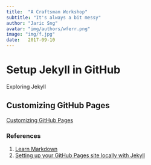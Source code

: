 ```yaml
---
title:  "A Craftsman Workshop"
subtitle: "It's always a bit messy"
author: "Jaric Sng"
avatar: "img/authors/wferr.png"
image: "img/f.jpg"
date:   2017-09-10
---
```

# Setup Jekyll in GitHub
Exploring Jekyll

## Customizing GitHub Pages

[Customizing GitHub Pages](https://help.github.com/categories/customizing-github-pages/)

### References
1. [Learn Markdown](https://learnxinyminutes.com/docs/markdown/)
2. [Setting up your GitHub Pages site locally with Jekyll](https://help.github.com/articles/setting-up-your-github-pages-site-locally-with-jekyll/)
